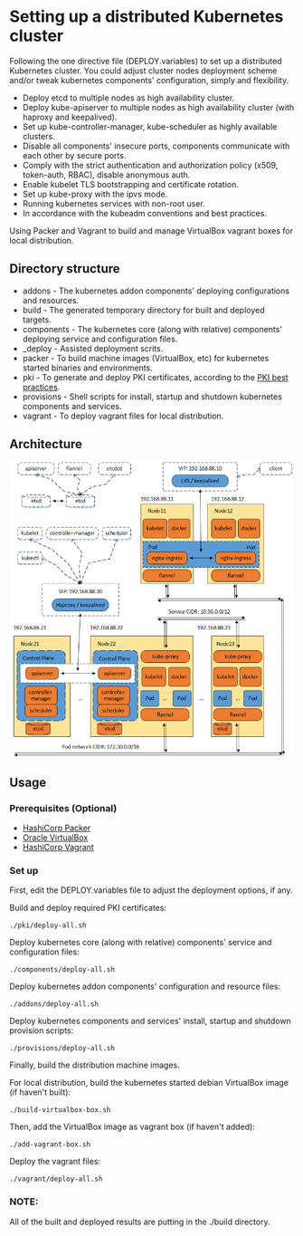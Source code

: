# Setting up a distributed Kubernetes cluster

Following the one directive file (DEPLOY.variables) to set up a distributed Kubernetes cluster. You could adjust cluster nodes deployment scheme and/or tweak kubernetes components' configuration, simply and flexibility.

* Deploy etcd to multiple nodes as high availability cluster.
* Deploy kube-apiserver to multiple nodes as high availability cluster (with haproxy and keepalived).
* Set up kube-controller-manager, kube-scheduler as highly available clusters.
* Disable all components' insecure ports, components communicate with each other by secure ports.
* Comply with the strict authentication and authorization policy (x509, token-auth, RBAC), disable anonymous auth.
* Enable kubelet TLS bootstrapping and certificate rotation.
* Set up kube-proxy with the ipvs mode.
* Running kubernetes services with non-root user.
* In accordance with the kubeadm conventions and best practices.

Using Packer and Vagrant to build and manage VirtualBox vagrant boxes for local distribution.

## Directory structure

* addons - The kubernetes addon components' deploying configurations and resources.
* build - The generated temporary directory for built and deployed targets.
* components - The kubernetes core (along with relative) components' deploying service and configuration files.
* _deploy - Assisted deployment scrits.
* packer - To build machine images (VirtualBox, etc) for kubernetes started binaries and environments.
* pki - To generate and deploy PKI certificates, according to the [PKI best practices](https://kubernetes.io/docs/setup/best-practices/certificates/).
* provisions - Shell scripts for install, startup and shutdown kubernetes components and services.
* vagrant - To deploy vagrant files for local distribution.

## Architecture

![](DEPLOYMENT-VIEW.png)

## Usage

### Prerequisites (Optional)

* [HashiCorp Packer](https://www.packer.io/downloads/)
* [Oracle VirtualBox](https://www.virtualbox.org/wiki/Downloads)
* [HashiCorp Vagrant](https://www.vagrantup.com/downloads.html)

### Set up

First, edit the DEPLOY.variables file to adjust the deployment options, if any.

Build and deploy required PKI certificates:

```
./pki/deploy-all.sh
```

Deploy kubernetes core (along with relative) components' service and configuration files:

```
./components/deploy-all.sh
```

Deploy kubernetes addon components' configuration and resource files:

```
./addons/deploy-all.sh
```

Deploy kubernetes components and services' install, startup and shutdown provision scripts:

```
./provisions/deploy-all.sh
```

Finally, build the distribution machine images.

For local distribution, build the kubernetes started debian VirtualBox image (if haven't built):
```
./build-virtualbox-box.sh
```

Then, add the VirtualBox image as vagrant box (if haven't added):
```
./add-vagrant-box.sh
```

Deploy the vagrant files:
```
./vagrant/deploy-all.sh
```

### NOTE:
All of the built and deployed results are putting in the ./build directory.
